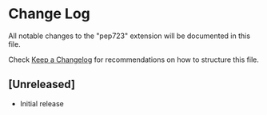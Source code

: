 # Change Log

All notable changes to the "pep723" extension will be documented in this file.

Check [Keep a Changelog](http://keepachangelog.com/) for recommendations on how to structure this file.

## [Unreleased]

- Initial release